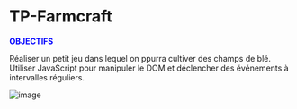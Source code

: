 # TP-Farmcraft

<span style="color:blue" > **OBJECTIFS** </span>

Réaliser un petit jeu dans lequel on ppurra cultiver des champs de blé.
Utiliser JavaScript pour manipuler le DOM et déclencher des événements à intervalles réguliers.

![image](https://github.com/Tom-D04/TP-Farmcraft/assets/84025296/cedccb39-f527-438d-ad51-1b0ba17eca9a)
